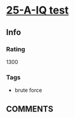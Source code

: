 # [25-A-IQ test](https://codeforces.com/problemset/problem/25/A)

## Info

### Rating

1300

### Tags

- brute force

## __COMMENTS__

> 

